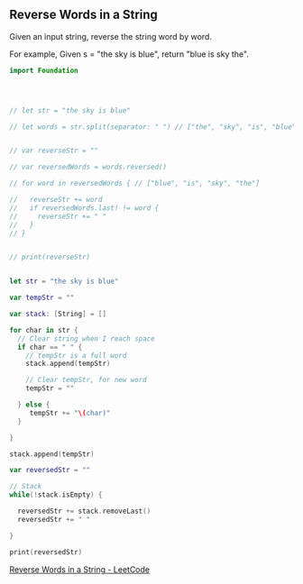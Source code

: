 ## Reverse Words in a String

Given an input string, reverse the string word by word.

For example,
Given s = "the sky is blue",
return "blue is sky the".

```swift
import Foundation




// let str = "the sky is blue"

// let words = str.split(separator: " ") // ["the", "sky", "is", "blue"]


// var reverseStr = ""

// var reversedWords = words.reversed()

// for word in reversedWords { // ["blue", "is", "sky", "the"]

//   reverseStr += word
//   if reversedWords.last! != word {
//     reverseStr += " "
//   }
// }


// print(reverseStr)


let str = "the sky is blue"

var tempStr = ""

var stack: [String] = []

for char in str {
  // Clear string when I reach space
  if char == " " {
    // tempStr is a full word
    stack.append(tempStr)

    // Clear tempStr, for new word
    tempStr = ""

  } else {
     tempStr += "\(char)"
  }

}

stack.append(tempStr)

var reversedStr = ""

// Stack
while(!stack.isEmpty) {

  reversedStr += stack.removeLast()
  reversedStr += " "

}

print(reversedStr)

```

[Reverse Words in a String - LeetCode](https://leetcode.com/problems/reverse-words-in-a-string/description/)
